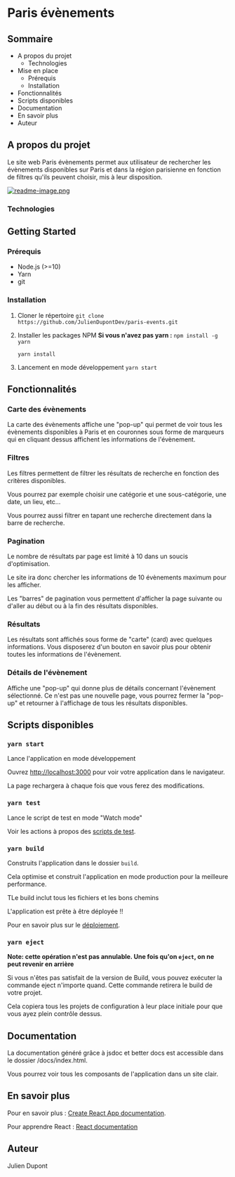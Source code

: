 
# Paris évènements


## Sommaire 
- A propos du projet
	- Technologies  
- Mise en place
  - Prérequis 
  - Installation 
- Fonctionnalités
- Scripts disponibles
- Documentation
- En savoir plus
- Auteur 
## A propos du projet
  
Le site web Paris évènements permet aux utilisateur de rechercher les évènements disponibles sur Paris et dans la région parisienne en fonction de filtres qu'ils peuvent choisir, mis à leur disposition.

[![readme-image.png](https://i.postimg.cc/05bZN1bp/readme-image.png)](https://postimg.cc/c6GfDj7H)
### Technologies

## Getting Started
### Prérequis 
- Node.js (>=10)
- Yarn
- git 

### Installation 

1. Cloner le répertoire
`git clone https://github.com/JulienDupontDev/paris-events.git`

2. Installer les packages NPM
**Si vous n'avez pas yarn :** 
`npm install -g yarn`

	 `yarn install` 
3. Lancement en mode développement
	`yarn start`
 

## Fonctionnalités

  

### Carte des évènements

La carte des évènements affiche une "pop-up" qui permet de voir tous les évènements disponibles à Paris et en couronnes sous forme de marqueurs qui en cliquant dessus affichent les informations de l'évènement.

### Filtres

Les filtres permettent de filtrer les résultats de recherche en fonction des critères disponibles.

Vous pourrez par exemple choisir une catégorie et une sous-catégorie, une date, un lieu, etc...

Vous pourrez aussi filtrer en tapant une recherche directement dans la barre de recherche.

  

### Pagination

Le nombre de résultats par page est limité à 10 dans un soucis d'optimisation.

Le site ira donc chercher les informations de 10 évènements maximum pour les afficher.

  

Les "barres" de pagination vous permettent d'afficher la page suivante ou d'aller au début ou à la fin des résultats disponibles.

  

### Résultats

Les résultats sont affichés sous forme de "carte" (card) avec quelques informations. Vous disposerez d'un bouton en savoir plus pour obtenir toutes les informations de l'évènement.

  

### Détails de l'évènement

Affiche une "pop-up" qui donne plus de détails concernant l'évènement sélectionné. Ce n'est pas une nouvelle page, vous pourrez fermer la "pop-up" et retourner à l'affichage de tous les résultats disponibles.



## Scripts disponibles

  

### `yarn start`

  

Lance l'application en mode développement<br/>

Ouvrez [http://localhost:3000](http://localhost:3000) pour voir votre application dans le navigateur.

  

La page rechargera à chaque fois que vous ferez des modifications.

  

### `yarn test`

  

Lance le script de test en mode "Watch mode" <br  />

Voir les actions à propos des [scripts de test](https://facebook.github.io/create-react-app/docs/running-tests).

  

### `yarn build`

  

Construits l'application dans le dossier `build`.<br  />

Cela optimise et construit l'application en mode production pour la meilleure performance.

  

TLe build inclut tous les fichiers et les bons chemins<br  />

L'application est prête à être déployée !!

  

Pour en savoir plus sur le [déploiement](https://facebook.github.io/create-react-app/docs/deployment).

  

### `yarn eject`

  

**Note: cette opération n'est pas annulable. Une fois qu'on `eject`, on ne peut revenir en arrière**

  

Si vous n'êtes pas satisfait de la version de Build, vous pouvez exécuter la commande eject n'importe quand. Cette commande retirera le build de votre projet.

  

Cela copiera tous les projets de configuration à leur place initiale pour que vous ayez plein contrôle dessus.


## Documentation

La documentation généré grâce à jsdoc et better docs est accessible dans le dossier /docs/index.html.

Vous pourrez voir tous les composants de l'application dans un site clair.

## En savoir plus

  

Pour en savoir plus : [Create React App documentation](https://facebook.github.io/create-react-app/docs/getting-started).

  

Pour apprendre React : [React documentation](https://reactjs.org/)

  

## Auteur

  

Julien Dupont
